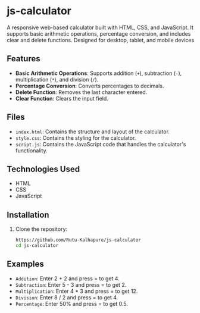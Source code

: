 # js-calculator
A responsive web-based calculator built with HTML, CSS, and JavaScript. It supports basic arithmetic operations, percentage conversion, and includes clear and delete functions. Designed for desktop, tablet, and mobile devices

## Features

- **Basic Arithmetic Operations**: Supports addition (`+`), subtraction (`-`), multiplication (`*`), and division (`/`).
- **Percentage Conversion**: Converts percentages to decimals.
- **Delete Function**: Removes the last character entered.
- **Clear Function**: Clears the input field.

## Files

- `index.html`: Contains the structure and layout of the calculator.
- `style.css`: Contains the styling for the calculator.
- `script.js`: Contains the JavaScript code that handles the calculator's functionality.

## Technologies Used

- HTML
- CSS
- JavaScript

## Installation

1. Clone the repository:
   ```bash
   https://github.com/Rutu-Kalhapure/js-calculator
   cd js-calculator
   ```

## Examples

- `Addition`: Enter 2 + 2 and press = to get 4.
- `Subtraction`: Enter 5 - 3 and press = to get 2.
- `Multiplication`: Enter 4 \* 3 and press = to get 12.
- `Division`: Enter 8 / 2 and press = to get 4.
- `Percentage`: Enter 50% and press = to get 0.5.
